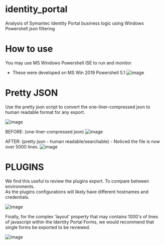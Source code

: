 # identity_portal
Analysis of Symantec Identity Portal business logic using Windows Powershell json filtering

# How to use
You may use MS Windows Powershell ISE to run and monitor.
- These were developed on MS Win 2019 Powershell 5.1
![image](https://github.com/user-attachments/assets/e63de256-ec69-4459-a9d0-4d4b75f21768)


# Pretty JSON
Use the pretty json script to convert the one-liner-compressed json to human readable format for any export.

![image](https://github.com/user-attachments/assets/0276263d-3f9a-4a5d-977d-18aa037983b5)

BEFORE:  (one-liner-compressed json)
![image](https://github.com/user-attachments/assets/7213dfd1-5516-4582-a248-ee29c37dd6ab)

AFTER:  (pretty json - human readable/searchable) - Noticed the file is now over 5000 lines.
![image](https://github.com/user-attachments/assets/e2a2efd6-f287-4a75-bfda-3c179e6a9ecf)


# PLUGINS

We find this useful to review the plugins export.  To compare between environments.  
As the plugins configurations will likely have different hostnames and credentials.

![image](https://github.com/user-attachments/assets/1cfdffc0-2943-439c-b386-a80488ea76c0)

Finally, for the complex 'layout' property that may contains 1000's of lines of javascript within the Identity Portal Forms, we would recommend that single forms be exported to be reviewed.

![image](https://github.com/user-attachments/assets/37f18706-b315-4615-af1e-ad0bb1ec8e75)
